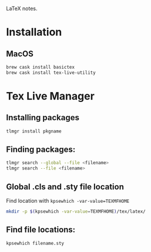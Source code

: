 LaTeX notes.

# Installation

## MacOS
```bash
brew cask install basictex
brew cask install tex-live-utility
```

# Tex Live Manager

## Installing packages
```bash
tlmgr install pkgname
```

## Finding packages:
```bash
tlmgr search --global --file <filename>
tlmgr search --file <filename>
```

## Global .cls and .sty file location
Find location with `kpsewhich -var-value=TEXMFHOME`

```bash
mkdir -p $(kpsewhich -var-value=TEXMFHOME)/tex/latex/
```

## Find file locations:
```bash
kpsewhich filename.sty
```
